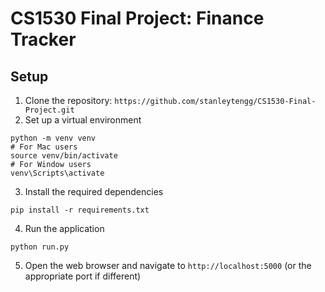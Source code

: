 # CS1530 Final Project: Finance Tracker
## Setup
1. Clone the repository: `https://github.com/stanleytengg/CS1530-Final-Project.git`
2. Set up a virtual environment
```
python -m venv venv
# For Mac users
source venv/bin/activate
# For Window users
venv\Scripts\activate
```
3. Install the required dependencies
```
pip install -r requirements.txt
```
4. Run the application
```
python run.py
```
5. Open the web browser and navigate to `http://localhost:5000` (or the appropriate port if different)